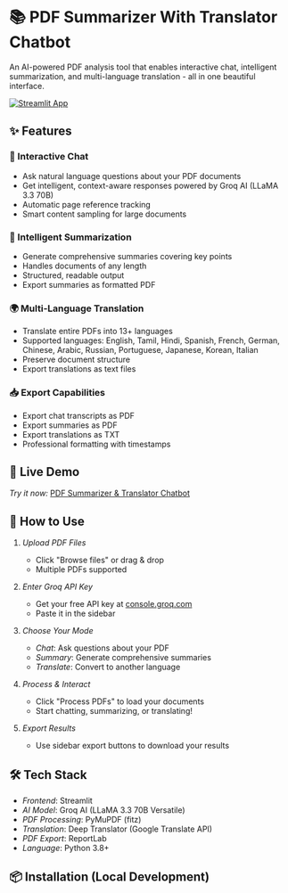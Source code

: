 # 📚 PDF Summarizer With Translator Chatbot

An AI-powered PDF analysis tool that enables interactive chat, intelligent summarization, and multi-language translation - all in one beautiful interface.

[![Streamlit App](https://static.streamlit.io/badges/streamlit_badge_black_white.svg)](YOUR_DEPLOYED_URL_HERE)

## ✨ Features

### 💬 Interactive Chat
- Ask natural language questions about your PDF documents
- Get intelligent, context-aware responses powered by Groq AI (LLaMA 3.3 70B)
- Automatic page reference tracking
- Smart content sampling for large documents

### 📝 Intelligent Summarization
- Generate comprehensive summaries covering key points
- Handles documents of any length
- Structured, readable output
- Export summaries as formatted PDF

### 🌍 Multi-Language Translation
- Translate entire PDFs into 13+ languages
- Supported languages: English, Tamil, Hindi, Spanish, French, German, Chinese, Arabic, Russian, Portuguese, Japanese, Korean, Italian
- Preserve document structure
- Export translations as text files

### 📥 Export Capabilities
- Export chat transcripts as PDF
- Export summaries as PDF
- Export translations as TXT
- Professional formatting with timestamps

## 🚀 Live Demo

*Try it now:* [PDF Summarizer & Translator Chatbot](YOUR_DEPLOYED_URL_HERE)

## 🎯 How to Use

1. *Upload PDF Files*
   - Click "Browse files" or drag & drop
   - Multiple PDFs supported

2. *Enter Groq API Key*
   - Get your free API key at [console.groq.com](https://console.groq.com)
   - Paste it in the sidebar

3. *Choose Your Mode*
   - *Chat*: Ask questions about your PDF
   - *Summary*: Generate comprehensive summaries
   - *Translate*: Convert to another language

4. *Process & Interact*
   - Click "Process PDFs" to load your documents
   - Start chatting, summarizing, or translating!

5. *Export Results*
   - Use sidebar export buttons to download your results

## 🛠 Tech Stack

- *Frontend*: Streamlit
- *AI Model*: Groq AI (LLaMA 3.3 70B Versatile)
- *PDF Processing*: PyMuPDF (fitz)
- *Translation*: Deep Translator (Google Translate API)
- *PDF Export*: ReportLab
- *Language*: Python 3.8+

## 📦 Installation (Local Development)
